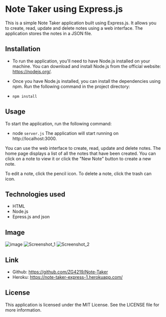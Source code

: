 # Note Taker using Express.js

This is a simple Note Taker application built using Express.js. It allows you to create, read, update and delete notes using a web interface. The application stores the notes in a JSON file.

## Installation
- To run the application, you'll need to have Node.js installed on your machine. You can download and install Node.js from the official website: https://nodejs.org/.

- Once you have Node.js installed, you can install the dependencies using npm. Run the following command in the project directory:

- `npm install`

## Usage
To start the application, run the following command:

- node `server.js`
The application will start running on http://localhost:3000.

You can use the web interface to create, read, update and delete notes. The home page displays a list of all the notes that have been created. You can click on a note to view it or click the "New Note" button to create a new note.

To edit a note, click the pencil icon. To delete a note, click the trash can icon.

## Technologies used

- HTML
- Node.js
- Epress.js and json

## Image

![image](https://user-images.githubusercontent.com/112784768/219501084-7e14cc88-1963-40b3-af7d-c830fe021a1a.png)
![Screenshot_1](https://user-images.githubusercontent.com/112784768/207458349-dab1b5bf-1c44-4685-9f7f-8930e0a50380.jpg)
![Screenshot_2](https://user-images.githubusercontent.com/112784768/207458376-f6628982-4ad6-4ec0-855c-74a3b171da74.jpg)

## Link

- Github: https://github.com/ZG4219/Note-Taker
- Heroku: https://note-taker-express-1.herokuapp.com/

## License
This application is licensed under the MIT License. See the LICENSE file for more information.
